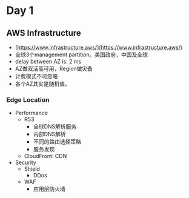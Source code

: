 

# Day 1
## AWS Infrastructure

 - [https://www.infrastructure.aws/](https://www.infrastructure.aws/)
 - 全球3个management partition。美国政府，中国及全球
 - delay between AZ is: 2 ms 
 - AZ做双活高可用，Region做灾备
 - 计费模式不可忽略
 - 各个AZ其实是随机值。

### Edge Location
 - Performance
	 - R53
		 - 全球DNS解析服务
		 - 内部DNS解析
		 - 不同的路由选择策略
		 - 服务发现
	 - CloudFront: CDN
 - Security
	 - Shield
		 - DDos
	 - WAF
		 - 应用层防火墙

<!--stackedit_data:
eyJoaXN0b3J5IjpbMTc1MzY2MTc4Niw2NzU0ODc1NiwtMTc4Mj
AzMjY5OSwxNDAwMzI2NjE3LDczMDk5ODExNl19
-->